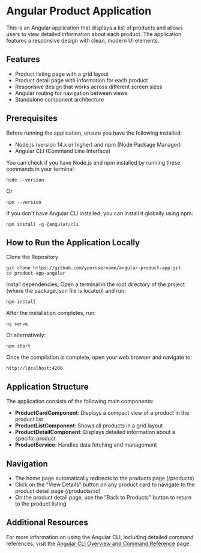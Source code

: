 # Angular Product Application

This is an Angular application that displays a list of products and allows users to view detailed information about each product. The application features a responsive design with clean, modern UI elements.

## Features

- Product listing page with a grid layout
- Product detail page with information for each product
- Responsive design that works across different screen sizes
- Angular routing for navigation between views
- Standalone component architecture

## Prerequisites

Before running the application, ensure you have the following installed:

- Node.js (version 14.x or higher) and npm (Node Package Manager)
- Angular CLI (Command Line Interface)

You can check if you have Node.js and npm installed by running these commands in your terminal:

```
node --version
```
Or
```
npm --version
```

If you don't have Angular CLI installed, you can install it globally using npm:

```
npm install -g @angular/cli
```
## How to Run the Application Locally

Clone the Repository

```
git clone https://github.com/yourusername/angular-product-app.git
cd product-app-angular
```
Install dependencies, Open a terminal in the root directory of the project (where the package.json file is located) and run:
```
npm install
```
After the installation completes, run:
```
ng serve
```
Or alternatively:
```
npm start
```

Once the compilation is complete, open your web browser and navigate to:

```
http://localhost:4200
```
## Application Structure
The application consists of the following main components:

- **ProductCardComponent**: Displays a compact view of a product in the product list
- **ProductListComponent**: Shows all products in a grid layout
- **ProductDetailComponent**: Displays detailed information about a specific product
- **ProductService**: Handles data fetching and management

## Navigation

- The home page automatically redirects to the products page (/products)
- Click on the "View Details" button on any product card to navigate to the product detail page (/products/:id)
- On the product detail page, use the "Back to Products" button to return to the product listing


## Additional Resources

For more information on using the Angular CLI, including detailed command references, visit the [Angular CLI Overview and Command Reference](https://angular.dev/tools/cli) page.
